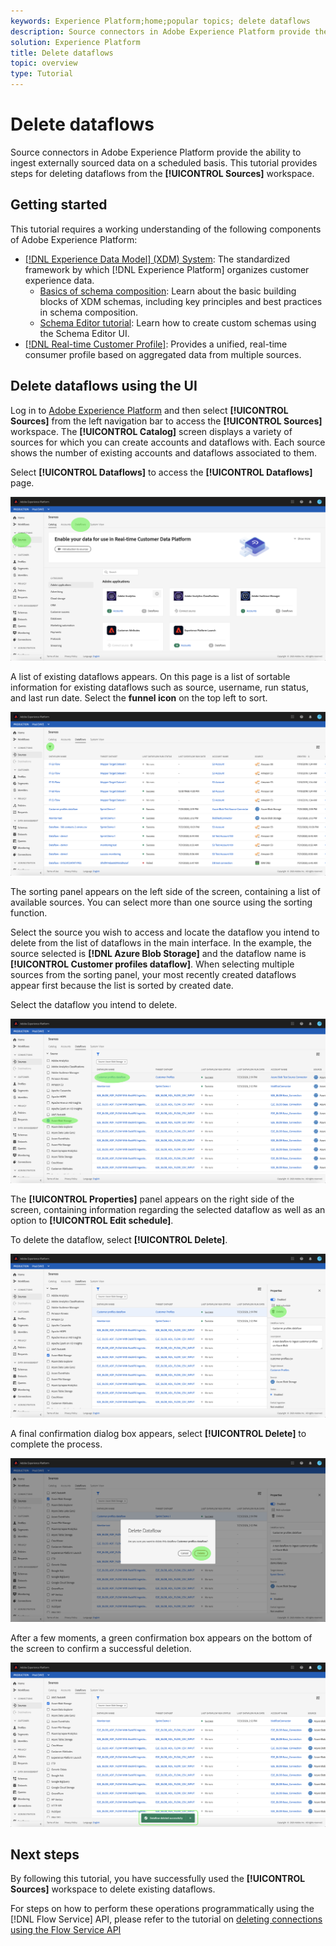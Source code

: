 ```yaml
---
keywords: Experience Platform;home;popular topics; delete dataflows
description: Source connectors in Adobe Experience Platform provide the ability to ingest externally sourced data on a scheduled basis. This tutorial provides steps for deleting dataflows from the Sources workspace.
solution: Experience Platform
title: Delete dataflows
topic: overview
type: Tutorial
---
```


# Delete dataflows

Source connectors in Adobe Experience Platform provide the ability to ingest externally sourced data on a scheduled basis. This tutorial provides steps for deleting dataflows from the **[!UICONTROL Sources]** workspace.

## Getting started

This tutorial requires a working understanding of the following components of Adobe Experience Platform:

-   [[!DNL Experience Data Model] (XDM) System](../../../xdm/home.md): The standardized framework by which [!DNL Experience Platform] organizes customer experience data.
    -   [Basics of schema composition](../../../xdm/schema/composition.md): Learn about the basic building blocks of XDM schemas, including key principles and best practices in schema composition.
    -   [Schema Editor tutorial](../../../xdm/tutorials/create-schema-ui.md): Learn how to create custom schemas using the Schema Editor UI.
-   [[!DNL Real-time Customer Profile]](../../../profile/home.md): Provides a unified, real-time consumer profile based on aggregated data from multiple sources.

## Delete dataflows using the UI

Log in to [Adobe Experience Platform](https://platform.adobe.com) and then select **[!UICONTROL Sources]** from the left navigation bar to access the **[!UICONTROL Sources]** workspace. The **[!UICONTROL Catalog]** screen displays a variety of sources for which you can create accounts and dataflows with. Each source shows the number of existing accounts and dataflows associated to them.

Select **[!UICONTROL Dataflows]** to access the **[!UICONTROL Dataflows]** page.

![dataset-flow-activity](../../images/tutorials/delete/dataflows.png)

A list of existing dataflows appears. On this page is a list of sortable information for existing dataflows such as source, username, run status, and last run date. Select the **funnel icon** on the top left to sort.

![dataflows-list](../../images/tutorials/delete/dataflows-list.png)

The sorting panel appears on the left side of the screen, containing a list of available sources.
You can select more than one source using the sorting function.

Select the source you wish to access and locate the dataflow you intend to delete from the list of dataflows in the main interface. In the example, the source selected is **[!DNL Azure Blob Storage]** and the dataflow name is **[!UICONTROL Customer profiles dataflow]**. When selecting multiple sources from the sorting panel, your most recently created dataflows appear first because the list is sorted by created date.

Select the dataflow you intend to delete.

![dataflows-sort](../../images/tutorials/delete/dataflows-sort.png)

The **[!UICONTROL Properties]** panel appears on the right side of the screen, containing information regarding the selected dataflow as well as an option to **[!UICONTROL Edit schedule]**.

To delete the dataflow, select **[!UICONTROL Delete]**.

![dataflows-sort](../../images/tutorials/delete/dataflows-properties.png)

A final confirmation dialog box appears, select **[!UICONTROL Delete]** to complete the process.

![delete](../../images/tutorials/delete/delete.png)

After a few moments, a green confirmation box appears on the bottom of the screen to confirm a successful deletion.

![confirmed](../../images/tutorials/delete/confirmed.png)

## Next steps

By following this tutorial, you have successfully used the **[!UICONTROL Sources]** workspace to delete existing dataflows.

For steps on how to perform these operations programmatically using the [!DNL Flow Service] API, please refer to the tutorial on [deleting connections using the Flow Service API](../../tutorials/api/delete.md)